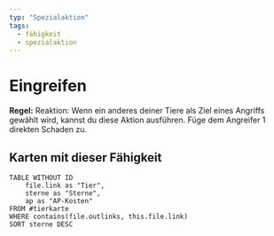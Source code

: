 ```yaml
---
typ: "Spezialaktion"
tags:   
  - fähigkeit
  - spezialaktion
---  
```


# Eingreifen
**Regel:** Reaktion: Wenn ein anderes deiner Tiere als Ziel eines Angriffs gewählt wird, kannst du diese Aktion ausführen. Füge dem Angreifer 1 direkten Schaden zu.

## Karten mit dieser Fähigkeit  
```dataview 
TABLE WITHOUT ID   
	file.link as "Tier",   
	sterne as "Sterne",   
	ap as "AP-Kosten" 
FROM #tierkarte 
WHERE contains(file.outlinks, this.file.link) 
SORT sterne DESC
```
